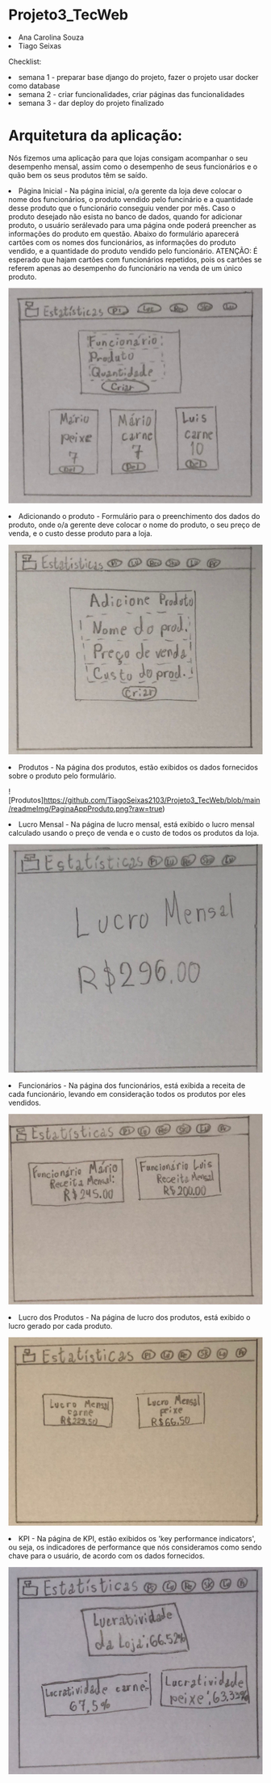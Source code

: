 # Projeto3_TecWeb
<li>Ana Carolina Souza <br>
<li> Tiago Seixas <br>

Checklist:
<li> semana 1 - preparar base django do projeto, fazer o projeto usar docker como database <br>
<li> semana 2 - criar funcionalidades, criar páginas das funcionalidades <br>
<li> semana 3 - dar deploy do projeto finalizado <br>

# Arquitetura da aplicação:

Nós fizemos uma aplicação para que lojas consigam acompanhar o seu desempenho mensal, assim como o desempenho de seus funcionários e o quão bem os seus produtos têm se saído.

<li>Página Inicial - Na página inicial, o/a gerente da loja deve colocar o nome dos funcionários, o produto vendido pelo funcinário e a quantidade desse produto que o funcionário conseguiu vender por mês. Caso o produto desejado não esista no banco de dados, quando for adicionar produto, o usuário serálevado para uma página onde poderá preencher as informações do produto em questão. Abaixo do formulário aparecerá cartões com os nomes dos funcionários, as informações do produto vendido, e a quantidade do produto vendido pelo funcionário. ATENÇÃO: É esperado que hajam cartões com funcionários repetidos, pois os cartões se referem apenas ao desempenho do funcionário na venda de um único produto.<br>

![Página Inicial](https://github.com/TiagoSeixas2103/Projeto3_TecWeb/blob/main/readmeImg/PaginaAppPaginaInicial.png?raw=true)

<li>Adicionando o produto - Formulário para o preenchimento dos dados do produto, onde o/a gerente deve colocar o nome do produto, o seu preço de venda, e o custo desse produto para a loja.<br>

![Adiciona Produto](https://github.com/TiagoSeixas2103/Projeto3_TecWeb/blob/main/readmeImg/PaginaAppAdicionaProduto.png?raw=true)

<li>Produtos - Na página dos produtos, estão exibidos os dados fornecidos sobre o produto pelo formulário.<br>

![Produtos]https://github.com/TiagoSeixas2103/Projeto3_TecWeb/blob/main/readmeImg/PaginaAppProduto.png?raw=true)

<li>Lucro Mensal - Na página de lucro mensal, está exibido o lucro mensal calculado usando o preço de venda e o custo de todos os produtos da loja.<br>

![Lucro Mensal](https://github.com/TiagoSeixas2103/Projeto3_TecWeb/blob/main/readmeImg/PaginaAppLucroMensal.png?raw=true)

<li>Funcionários - Na página dos funcionários, está exibida a receita de cada funcionário, levando em consideração todos os produtos por eles vendidos.<br>

![Receita Funcionários](https://github.com/TiagoSeixas2103/Projeto3_TecWeb/blob/main/readmeImg/PaginaAppReceitaFuncionario.png?raw=true)

<li>Lucro dos Produtos - Na página de lucro dos produtos, está exibido o lucro gerado por cada produto.<br>

![Lucro Produto](https://github.com/TiagoSeixas2103/Projeto3_TecWeb/blob/main/readmeImg/PaginaAppLucroProduto.png?raw=true)

<li>KPI - Na página de KPI, estão exibidos os 'key performance indicators', ou seja, os indicadores de performance que nós consideramos como sendo chave para o usuário, de acordo com os dados fornecidos.<br>

![KPI](https://github.com/TiagoSeixas2103/Projeto3_TecWeb/blob/main/readmeImg/PaginaAppKPI.png?raw=true)

